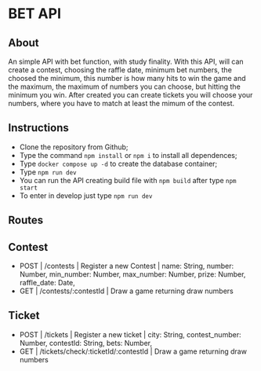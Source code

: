 # BET API

## About
An simple API with bet function, with study finality. With this API, will can create a contest, choosing the raffle date, minimum bet numbers, the choosed the minimum, this number is how many hits to win the game and the maximum, the maximum of numbers you can choose, but hitting the minimum you win.
After created you can create tickets you will choose your numbers, where you have to match at least the mimum of the contest.

## Instructions
- Clone the repository from Github;
- Type the command `npm install` or `npm i` to install all dependences;
- Type `docker compose up -d` to create the database container;
- Type `npm run dev`
- You can run the API creating build file with `npm build` after type `npm start`
- To enter in develop just type `npm run dev`

## Routes
## Contest
- POST | /contests | Register a new Contest |  name: String,
                                              number: Number,
                                              min_number: Number,
                                              max_number: Number,
                                              prize: Number,
                                              raffle_date: Date,
- GET | /contests/:contestId | Draw a game returning draw numbers 

## Ticket
 - POST | /tickets | Register a new ticket |  city: String,
                                              contest_number: Number,
                                              contestId: String,
                                              bets: Number,
- GET | /tickets/check/:ticketId/:contestId | Draw a game returning draw numbers 